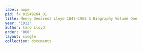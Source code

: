 ```yaml
---
label: nope
pid: fk_01549264_01
title: Henry Demarest Lloyd 1847—1903 A Biography Volume One
year: '1912'
author: Caro Lloyd
order: '060'
layout: single
collection: documents
---
```

